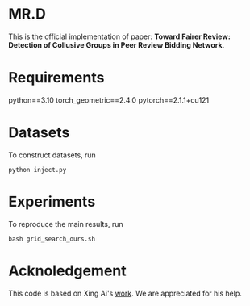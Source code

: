 # MR.D
This is the official implementation of paper: **Toward Fairer Review: Detection of Collusive Groups in Peer Review Bidding Network**.

# Requirements
python==3.10
torch_geometric==2.4.0
pytorch==2.1.1+cu121

# Datasets
To construct datasets, run

```
python inject.py
```
# Experiments
To reproduce the main results, run

```
bash grid_search_ours.sh

```

# Acknoledgement
This code is based on Xing Ai's [work](https://github.com/XingAi96/Group_level_Graph_Anomaly_Detection). We are appreciated for his help.